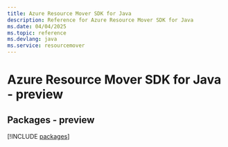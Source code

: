 ```yaml
---
title: Azure Resource Mover SDK for Java
description: Reference for Azure Resource Mover SDK for Java
ms.date: 04/04/2025
ms.topic: reference
ms.devlang: java
ms.service: resourcemover
---
```

# Azure Resource Mover SDK for Java - preview
## Packages - preview
[!INCLUDE [packages](resource-mover-index.md)]